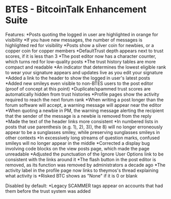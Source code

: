 # BTES - BitcoinTalk Enhancement Suite

Features:
*Posts quoting the logged in user are highlighted in orange for visibility
*If you have new messages, the number of messages is highlighted red for visibility
*Posts show a silver coin for newbies, or a copper coin for copper members
*DefaultTrust depth appears next to trust scores, if it is less than 3
*The post editor now has a character counter, which turns red for low-quality posts
*The trust history tables are more compact and readable
*An indicator that determines the lowest eligible rank to wear your signature appears and updates live as you edit your signature
*Added a link to the header to show the logged in user's latest posts
*Added new smileys even visible to non-BTES users to the post editor (proof of concept at this point)
*Duplicate/spammed trust scores are automatically hidden from trust histories
*Profile pages show the activity required to reach the next forum rank
*When writing a post longer than the forum software will accept, a warning message will appear near the editor
*When quoting a newbie in PM, the warning message alerting the recipient that the sender of the message is a newbie is removed from the reply
*Made the text of the header links more consistent
*In numbered lists in posts that use parenthesis (e.g. 1), 2), 3)), the 8) will no longer erroneously appear to be a sunglasses smiley, while preserving sunglasses smileys in other contexts
*In excessively long streams of question marks, confused smileys will no longer appear in the middle
*Corrected a display bug involving code blocks on the view posts page, which made the page unreadable
*Adjusted the punctuation of the Ignore User Options link to be consistent with the links around it
*The flash button in the post editor is removed, as its function was removed by administrators a decade ago
*The activity label in the profile page now links to theymos's thread explaining what activity is
*Risked BTC shows as "None" if it is 0 or blank

Disabled by default:
*Legacy SCAMMER tags appear on accounts that had them before the trust system was added